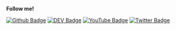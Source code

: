 **Follow me!** 

[![Github Badge](https://img.shields.io/badge/-Github-000?style=flat-square&logo=Github&logoColor=white)](https://github.com/dev-oswld)
[![DEV Badge](https://img.shields.io/badge/-DEV.to-000?style=flat-square&logo=dev.to&logoColor=white)](https://dev.to/dev_oswld)
[![YouTube Badge](https://img.shields.io/badge/-YouTube-000?style=flat-square&logo=youtube&logoColor=white)](https://www.youtube.com/channel/UCEHSPYsMY2yZKqgCLnycqMQ)
[![Twitter Badge](https://img.shields.io/badge/-Twitter-000?style=flat-square&logo=twitter&logoColor=white)](https://twitter.com/dev_oswld)
